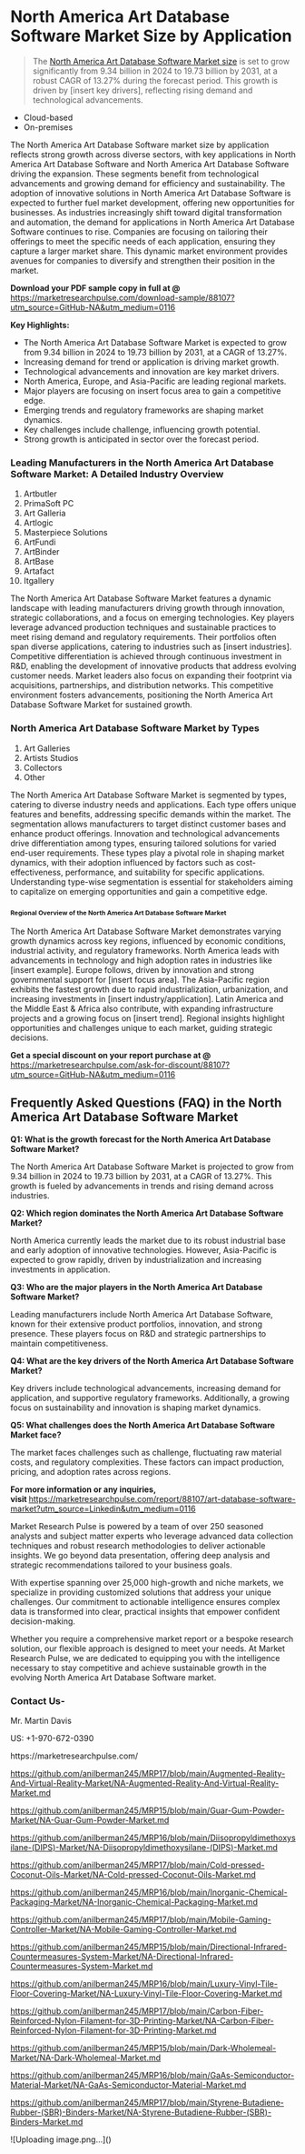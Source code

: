 <h1>North America Art Database Software Market&nbsp;Size by Application</h1><blockquote><p>The <a href="https://marketresearchpulse.com/download-sample/88107?utm_source=GitHub-NA&amp;utm_medium=0116">North America Art Database Software Market size</a> is set to grow significantly from 9.34 billion in 2024 to 19.73 billion by 2031, at a robust CAGR of 13.27% during the forecast period. This growth is driven by [insert key drivers], reflecting rising demand and technological advancements.</p></blockquote><ul><li>Cloud-based <li> On-premises</li></ul><p>The North America Art Database Software market size by application reflects strong growth across diverse sectors, with key applications in North America Art Database Software and North America Art Database Software driving the expansion. These segments benefit from technological advancements and growing demand for efficiency and sustainability. The adoption of innovative solutions in North America Art Database Software is expected to further fuel market development, offering new opportunities for businesses. As industries increasingly shift toward digital transformation and automation, the demand for applications in North America Art Database Software continues to rise. Companies are focusing on tailoring their offerings to meet the specific needs of each application, ensuring they capture a larger market share. This dynamic market environment provides avenues for companies to diversify and strengthen their position in the market.</p><p><strong>Download your PDF sample copy in full at @ </strong><a href="https://marketresearchpulse.com/download-sample/88107?utm_source=GitHub-NA&amp;utm_medium=0116">https://marketresearchpulse.com/download-sample/88107?utm_source=GitHub-NA&amp;utm_medium=0116</a></p><p><strong>Key Highlights: </strong></p><ul><li>The North America Art Database Software Market is expected to grow from 9.34 billion in 2024 to 19.73 billion by 2031, at a CAGR of 13.27%.</li><li>Increasing demand for trend or application is driving market growth.</li><li>Technological advancements and innovation are key market drivers.</li><li>North America, Europe, and Asia-Pacific are leading regional markets.</li><li>Major players are focusing on insert focus area to gain a competitive edge.</li><li>Emerging trends and regulatory frameworks are shaping market dynamics.</li><li>Key challenges include challenge, influencing growth potential.</li><li>Strong growth is anticipated in sector over the forecast period.</li></ul><h3>Leading Manufacturers in the North America Art Database Software Market: A Detailed Industry Overview</h3><ol><li>Artbutler</li><li>PrimaSoft PC</li><li>Art Galleria</li><li>Artlogic</li><li>Masterpiece Solutions</li><li>ArtFundi</li><li>ArtBinder</li><li>ArtBase</li><li>Artafact</li><li>Itgallery</li></ol><div class="flex max-w-full flex-col flex-grow"><div class="min-h-8 text-message flex w-full flex-col items-end gap-2 whitespace-normal break-words [.text-message+&amp;]:mt-5" dir="auto" data-message-author-role="assistant" data-message-id="fd8432e4-4910-450d-b182-61b7bfb0a01f" data-message-model-slug="gpt-4o"><div class="flex w-full flex-col gap-1 empty:hidden first:pt-[3px]"><div class="markdown prose w-full break-words dark:prose-invert light"><p>The North America Art Database Software Market features a dynamic landscape with leading manufacturers driving growth through innovation, strategic collaborations, and a focus on emerging technologies. Key players leverage advanced production techniques and sustainable practices to meet rising demand and regulatory requirements. Their portfolios often span diverse applications, catering to industries such as [insert industries]. Competitive differentiation is achieved through continuous investment in R&amp;D, enabling the development of innovative products that address evolving customer needs. Market leaders also focus on expanding their footprint via acquisitions, partnerships, and distribution networks. This competitive environment fosters advancements, positioning the North America Art Database Software Market for sustained growth.</p></div></div></div></div><h3>North America Art Database Software Market by Types</h3><ol><li>Art Galleries <li> Artists Studios <li> Collectors <li> Other</li></ol><div class="flex max-w-full flex-col flex-grow"><div class="min-h-8 text-message flex w-full flex-col items-end gap-2 whitespace-normal break-words [.text-message+&amp;]:mt-5" dir="auto" data-message-author-role="assistant" data-message-id="084470be-0bb7-4664-bddf-5156b4f41249" data-message-model-slug="gpt-4o-mini"><div class="flex w-full flex-col gap-1 empty:hidden first:pt-[3px]"><div class="markdown prose w-full break-words dark:prose-invert light"><p>The North America Art Database Software Market is segmented by types, catering to diverse industry needs and applications. Each type offers unique features and benefits, addressing specific demands within the market. The segmentation allows manufacturers to target distinct customer bases and enhance product offerings. Innovation and technological advancements drive differentiation among types, ensuring tailored solutions for varied end-user requirements. These types play a pivotal role in shaping market dynamics, with their adoption influenced by factors such as cost-effectiveness, performance, and suitability for specific applications. Understanding type-wise segmentation is essential for stakeholders aiming to capitalize on emerging opportunities and gain a competitive edge.</p></div></div></div></div><h3><span style="font-size: 11px;">Regional Overview of the North America Art Database Software Market</span></h3><div class="flex max-w-full flex-col flex-grow"><div class="min-h-8 text-message flex w-full flex-col items-end gap-2 whitespace-normal break-words [.text-message+&amp;]:mt-5" dir="auto" data-message-author-role="assistant" data-message-id="e9038762-ce64-4e30-91c9-9bd413514231" data-message-model-slug="gpt-4o-mini"><div class="flex w-full flex-col gap-1 empty:hidden first:pt-[3px]"><div class="markdown prose w-full break-words dark:prose-invert light"><p>The North America Art Database Software Market demonstrates varying growth dynamics across key regions, influenced by economic conditions, industrial activity, and regulatory frameworks. North America leads with advancements in technology and high adoption rates in industries like [insert example]. Europe follows, driven by innovation and strong governmental support for [insert focus area]. The Asia-Pacific region exhibits the fastest growth due to rapid industrialization, urbanization, and increasing investments in [insert industry/application]. Latin America and the Middle East &amp; Africa also contribute, with expanding infrastructure projects and a growing focus on [insert trend]. Regional insights highlight opportunities and challenges unique to each market, guiding strategic decisions.</p></div></div></div></div><p><strong>Get a special discount on your report purchase at @ </strong><a href="https://marketresearchpulse.com/ask-for-discount/88107?utm_source=GitHub-NA&amp;utm_medium=0116">https://marketresearchpulse.com/ask-for-discount/88107?utm_source=GitHub-NA&amp;utm_medium=0116</a></p><h2>Frequently Asked Questions (FAQ) in the North America Art Database Software Market</h2><p><strong>Q1: What is the growth forecast for the North America Art Database Software Market?</strong></p><p>The North America Art Database Software Market is projected to grow from 9.34 billion in 2024 to 19.73 billion by 2031, at a CAGR of 13.27%. This growth is fueled by advancements in trends and rising demand across industries.</p><p><strong>Q2: Which region dominates the North America Art Database Software Market?</strong></p><p>North America currently leads the market due to its robust industrial base and early adoption of innovative technologies. However, Asia-Pacific is expected to grow rapidly, driven by industrialization and increasing investments in application.</p><p><strong>Q3: Who are the major players in the North America Art Database Software Market?</strong></p><p>Leading manufacturers include North America Art Database Software, known for their extensive product portfolios, innovation, and strong presence. These players focus on R&amp;D and strategic partnerships to maintain competitiveness.</p><p><strong>Q4: What are the key drivers of the North America Art Database Software Market?</strong></p><p>Key drivers include technological advancements, increasing demand for application, and supportive regulatory frameworks. Additionally, a growing focus on sustainability and innovation is shaping market dynamics.</p><p><strong>Q5: What challenges does the North America Art Database Software Market face?</strong></p><p>The market faces challenges such as challenge, fluctuating raw material costs, and regulatory complexities. These factors can impact production, pricing, and adoption rates across regions.</p><p><strong>For more information or any inquiries, visit&nbsp;</strong><a href="https://marketresearchpulse.com/report/88107/art-database-software-market?utm_source=Linkedin&utm_medium=0116">https://marketresearchpulse.com/report/88107/art-database-software-market?utm_source=Linkedin&utm_medium=0116</a></p><p>Market Research Pulse is powered by a team of over 250 seasoned analysts and subject matter experts who leverage advanced data collection techniques and robust research methodologies to deliver actionable insights. We go beyond data presentation, offering deep analysis and strategic recommendations tailored to your business goals.</p><p>With expertise spanning over 25,000 high-growth and niche markets, we specialize in providing customized solutions that address your unique challenges. Our commitment to actionable intelligence ensures complex data is transformed into clear, practical insights that empower confident decision-making.</p><p>Whether you require a comprehensive market report or a bespoke research solution, our flexible approach is designed to meet your needs. At Market Research Pulse, we are dedicated to equipping you with the intelligence necessary to stay competitive and achieve sustainable growth in the evolving North America Art Database Software market.</p><h3><strong>Contact Us-</strong></h3><p>Mr. Martin Davis</p><p>US: +1-970-672-0390</p><p>https://marketresearchpulse.com/</p><p><a href="https://github.com/anilberman245/MRP17/blob/main/Augmented-Reality-And-Virtual-Reality-Market/NA-Augmented-Reality-And-Virtual-Reality-Market.md">https://github.com/anilberman245/MRP17/blob/main/Augmented-Reality-And-Virtual-Reality-Market/NA-Augmented-Reality-And-Virtual-Reality-Market.md</a></p><p><a href="https://github.com/anilberman245/MRP15/blob/main/Guar-Gum-Powder-Market/NA-Guar-Gum-Powder-Market.md">https://github.com/anilberman245/MRP15/blob/main/Guar-Gum-Powder-Market/NA-Guar-Gum-Powder-Market.md</a></p><p><a href="https://github.com/anilberman245/MRP16/blob/main/Diisopropyldimethoxysilane-(DIPS)-Market/NA-Diisopropyldimethoxysilane-(DIPS)-Market.md">https://github.com/anilberman245/MRP16/blob/main/Diisopropyldimethoxysilane-(DIPS)-Market/NA-Diisopropyldimethoxysilane-(DIPS)-Market.md</a></p><p><a href="https://github.com/anilberman245/MRP17/blob/main/Cold-pressed-Coconut-Oils-Market/NA-Cold-pressed-Coconut-Oils-Market.md">https://github.com/anilberman245/MRP17/blob/main/Cold-pressed-Coconut-Oils-Market/NA-Cold-pressed-Coconut-Oils-Market.md</a></p><p><a href="https://github.com/anilberman245/MRP16/blob/main/Inorganic-Chemical-Packaging-Market/NA-Inorganic-Chemical-Packaging-Market.md">https://github.com/anilberman245/MRP16/blob/main/Inorganic-Chemical-Packaging-Market/NA-Inorganic-Chemical-Packaging-Market.md</a></p><p><a href="https://github.com/anilberman245/MRP17/blob/main/Mobile-Gaming-Controller-Market/NA-Mobile-Gaming-Controller-Market.md">https://github.com/anilberman245/MRP17/blob/main/Mobile-Gaming-Controller-Market/NA-Mobile-Gaming-Controller-Market.md</a></p><p><a href="https://github.com/anilberman245/MRP15/blob/main/Directional-Infrared-Countermeasures-System-Market/NA-Directional-Infrared-Countermeasures-System-Market.md">https://github.com/anilberman245/MRP15/blob/main/Directional-Infrared-Countermeasures-System-Market/NA-Directional-Infrared-Countermeasures-System-Market.md</a></p><p><a href="https://github.com/anilberman245/MRP16/blob/main/Luxury-Vinyl-Tile-Floor-Covering-Market/NA-Luxury-Vinyl-Tile-Floor-Covering-Market.md">https://github.com/anilberman245/MRP16/blob/main/Luxury-Vinyl-Tile-Floor-Covering-Market/NA-Luxury-Vinyl-Tile-Floor-Covering-Market.md</a></p><p><a href="https://github.com/anilberman245/MRP17/blob/main/Carbon-Fiber-Reinforced-Nylon-Filament-for-3D-Printing-Market/NA-Carbon-Fiber-Reinforced-Nylon-Filament-for-3D-Printing-Market.md">https://github.com/anilberman245/MRP17/blob/main/Carbon-Fiber-Reinforced-Nylon-Filament-for-3D-Printing-Market/NA-Carbon-Fiber-Reinforced-Nylon-Filament-for-3D-Printing-Market.md</a></p><p><a href="https://github.com/anilberman245/MRP15/blob/main/Dark-Wholemeal-Market/NA-Dark-Wholemeal-Market.md">https://github.com/anilberman245/MRP15/blob/main/Dark-Wholemeal-Market/NA-Dark-Wholemeal-Market.md</a></p><p><a href="https://github.com/anilberman245/MRP16/blob/main/GaAs-Semiconductor-Material-Market/NA-GaAs-Semiconductor-Material-Market.md">https://github.com/anilberman245/MRP16/blob/main/GaAs-Semiconductor-Material-Market/NA-GaAs-Semiconductor-Material-Market.md</a></p><p><a href="https://github.com/anilberman245/MRP17/blob/main/Styrene-Butadiene-Rubber-(SBR)-Binders-Market/NA-Styrene-Butadiene-Rubber-(SBR)-Binders-Market.md">https://github.com/anilberman245/MRP17/blob/main/Styrene-Butadiene-Rubber-(SBR)-Binders-Market/NA-Styrene-Butadiene-Rubber-(SBR)-Binders-Market.md</a></p>
![Uploading image.png…]()
